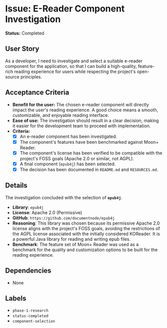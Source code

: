 # Issue: E-Reader Component Investigation

**Status:** Completed

## User Story
As a developer, I need to investigate and select a suitable e-reader component for the application, so that I can build a high-quality, feature-rich reading experience for users while respecting the project's open-source principles.

## Acceptance Criteria
- **Benefit for the user:** The chosen e-reader component will directly impact the user's reading experience. A good choice means a smooth, customizable, and enjoyable reading interface.
- **Ease of use:** The investigation should result in a clear decision, making it easier for the development team to proceed with implementation.
- **Criteria:**
    - [x] An e-reader component has been investigated.
    - [x] The component's features have been benchmarked against Moon+ Reader.
    - [x] The component's license has been verified to be compatible with the project's FOSS goals (Apache 2.0 or similar, not AGPL).
    - [x] A final component (`epub4j`) has been selected.
    - [x] The decision has been documented in `README.md` and `RESOURCES.md`.

## Details
The investigation concluded with the selection of **`epub4j`**.

- **Library**: `epub4j`
- **License**: Apache 2.0 (Permissive)
- **GitHub**: `https://github.com/documentnode/epub4j`
- **Reasoning**: This library was chosen because its permissive Apache 2.0 license aligns with the project's FOSS goals, avoiding the restrictions of the AGPL license associated with the initially considered KOReader. It is a powerful Java library for reading and writing epub files.
- **Benchmark**: The feature set of Moon+ Reader was used as a benchmark for the quality and customization options to be built for the reading experience.

## Dependencies
- None

## Labels
- `phase-1-research`
- `status-completed`
- `component-selection`

